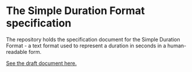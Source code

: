 # The Simple Duration Format specification

The repository holds the specification document for the Simple Duration Format - a text format used to represent a duration in seconds in a human-readable form.

[See the draft document here.](./SPECIFICATION.md)
